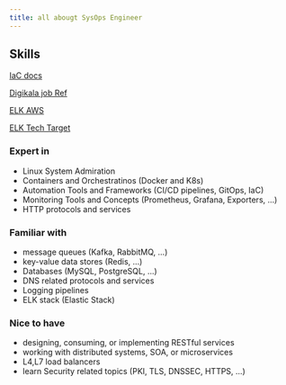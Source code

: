 ```yaml
---
title: all abougt SysOps Engineer
---
```


## Skills

[IaC docs](https://www.redhat.com/en/topics/automation/what-is-infrastructure-as-code-iac)

[Digikala job Ref](https://careers.digikala.com/job-positions/2715/)

[ELK AWS](https://aws.amazon.com/what-is/elk-stack/)

[ELK Tech Target](https://www.techtarget.com/searchitoperations/definition/Elastic-Stack)

### Expert in

- Linux System Admiration
- Containers and Orchestratinos (Docker and K8s)
- Automation Tools and Frameworks (CI/CD pipelines, GitOps, IaC)
- Monitoring Tools and Concepts (Prometheus, Grafana, Exporters, …)
- HTTP protocols and services

### Familiar with

- message queues (Kafka, RabbitMQ, …)
- key-value data stores (Redis, …)
- Databases (MySQL, PostgreSQL, …)
- DNS related protocols and services
- Logging pipelines
- ELK stack (Elastic Stack)

### Nice to have

- designing, consuming, or implementing RESTful services
- working with distributed systems, SOA, or microservices
- L4,L7 load balancers
- learn Security related topics (PKI, TLS, DNSSEC, HTTPS, …)